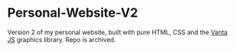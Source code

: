 # Personal-Website-V2
Version 2 of my personal website, built with pure HTML, CSS and the [Vanta JS](https://github.com/tengbao/vanta) graphics library. Repo is archived.
